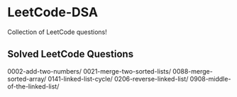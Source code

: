 # LeetCode-DSA
Collection of LeetCode questions!

## Solved LeetCode Questions
0002-add-two-numbers/
0021-merge-two-sorted-lists/
0088-merge-sorted-array/
0141-linked-list-cycle/
0206-reverse-linked-list/
0908-middle-of-the-linked-list/
